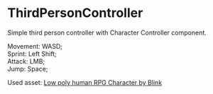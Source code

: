 # ThirdPersonController

Simple third person controller with Character Controller component.

Movement: WASD;\
Sprint: Left Shift;\
Attack: LMB;\
Jump: Space;

Used asset: [Low poly human RPG Character by Blink](https://assetstore.unity.com/packages/3d/characters/humanoids/fantasy/free-low-poly-human-rpg-character-219979)
